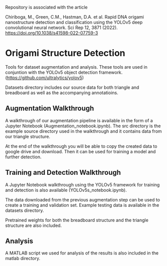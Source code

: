 Repository is associated with the article 

Chiriboga, M., Green, C.M., Hastman, D.A. et al. Rapid DNA origami nanostructure detection and classification using the YOLOv5 deep convolutional neural network. Sci Rep 12, 3871 (2022). https://doi.org/10.1038/s41598-022-07759-3

# Origami Structure Detection

Tools for dataset augmentation and analysis. These tools are used in conjuntion with the YOLOv5 object detection framework. (https://github.com/ultralytics/yolov5)

Datasets directory includes our source data for both triangle and breadboard as well as the accompanying annotatioins. 

## Augmentation Walkthrough

A walkthrough of our augmentation pipeline is available in the form of a Jupyter Notebook (Augmentation_notebook.ipynb). The src directory is the example source directory used in the walkthrough and it contains data from our triangle structure.

At the end of the walkthrough you will be able to copy the created data to google drive and download. Then it can be used for training a model and further detection. 

## Training and Detection Walkthrough

A Jupyter Notebook walkthrough using the YOLOv5 framework for training and detection is also available (YOLOv5s_notebook.ipynb). 

The data downloaded from the previous augmentation step can be used to create a training and validation set. Example testing data is available in the datasets directory. 

Pretrained weights for both the breadboard structure and the triangle structure are also included.

## Analysis

A MATLAB script we used for analysis of the results is also included in the matlab directory.
